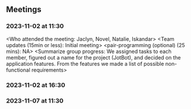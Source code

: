 ## Meetings

### 2023-11-02 at 11:30
<Who attended the meeting: Jaclyn, Novel, Natalie, Iskandar>
<Team updates (15min or less): Initial meeting>
<pair-programming (optional) (25 mins): NA>
<Summarize group progress: We assigned tasks to each member, figured out a name for 
the project (JotBot), and decided on the application features. From the features we 
made a list of possible non-functional requirements>

### 2023-11-02 at 16:30
<Who attended the meeting: Jaclyn and Novel>
<Team updates (15min or less): Still setting up>
<pair-programming (optional) (25 mins): NA>
<Summarize group progress: Finalized the 14 function requirements from the list we had 
earlier, ranked them, and assigned everyone their 3-4 for use cases. Finalized 2 
non-functional requirements>

### 2023-11-07 at 11:30
<meeting template would go here>
<only fill in template once you had the meeting>
<see example on the last date>
<use date format YYYY-MM-DD at HH:MM>


